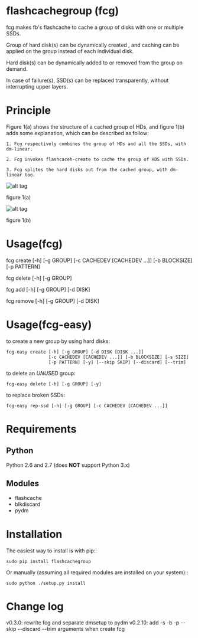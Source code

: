 flashcachegroup (fcg)
=====================

fcg makes fb's flashcache to cache a group of disks with one or multiple SSDs.

Group of hard disk(s) can be dynamically created , and caching can be applied
on the group instead of each individual disk.

Hard disk(s) can be dynamically added to or removed from the group on demand.

In case of failure(s), SSD(s) can be replaced transparently, without interrupting
upper layers.


Principle
=========================
Figure 1(a) shows the structure of a cached group of HDs, and figure 1(b) adds
some explanation, which can be described as follow: 

    1. Fcg respectively combines the group of HDs and all the SSDs, with dm-linear.

    2. Fcg invokes flashcaceh-create to cache the group of HDS with SSDs.

    3. Fcg splites the hard disks out from the cached group, with dm-linear too.
 

![alt tag](https://raw.github.com/lihuiba/flashcachegroup/master/doc/fcg-structure.png)

figure 1(a)

![alt tag](https://raw.github.com/lihuiba/flashcachegroup/master/doc/fcg-structure-explained.png)

figure 1(b)

Usage(fcg)
=====================

fcg create [-h] [-g GROUP] [-c CACHEDEV [CACHEDEV ...]] [-b BLOCKSIZE]
                [-p PATTERN]

fcg delete [-h] [-g GROUP]

fcg add [-h] [-g GROUP] [-d DISK]

fcg remove [-h] [-g GROUP] [-d DISK]

Usage(fcg-easy)
=====================

to create a new group by using hard disks:

    fcg-easy create [-h] [-g GROUP] [-d DISK [DISK ...]]
                    [-c CACHEDEV [CACHEDEV ...]] [-b BLOCKSIZE] [-s SIZE]
                    [-p PATTERN] [-y] [--skip SKIP] [--discard] [--trim]

to delete an *UNUSED* group:

    fcg-easy delete [-h] [-g GROUP] [-y]

to replace broken SSDs:

    fcg-easy rep-ssd [-h] [-g GROUP] [-c CACHEDEV [CACHEDEV ...]]


Requirements
=====================

Python
------
Python 2.6 and 2.7 (does **NOT** support Python 3.x)

Modules
-------
* flashcache
* blkdiscard
* pydm

Installation 
=====================

The easiest way to install is with pip::

    sudo pip install flashcachegroup

Or manually (assuming all required modules are installed on your system)::

    sudo python ./setup.py install

Change log
=====================
v0.3.0:
    rewrite fcg and separate dmsetup to pydm
v0.2.10:
    add -s -b -p --skip --discard --trim arguments when create fcg
